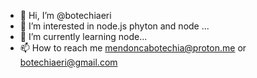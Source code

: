 - 👋 Hi, I’m @botechiaeri
- 👀 I’m interested in node.js phyton and node ...
- 🌱 I’m currently learning node...
- 📫 How to reach me mendoncabotechia@proton.me or botechiaeri@gmail.com

<!---
botechiaeri/botechiaeri is a ✨ special ✨ repository because its `README.md` (this file) appears on your GitHub profile.
You can click the Preview link to take a look at your changes.
--->
